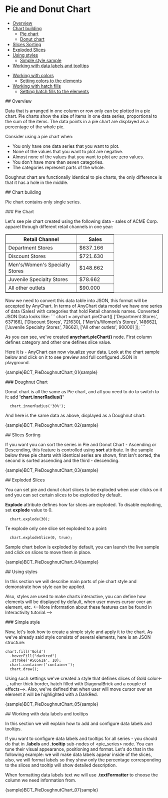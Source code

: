 # Pie and Donut Chart
                                                               
* [Overview](#overview)
* [Chart building](#how_to_create_pie_chart)
  * [Pie chart](#single_series)
  * [Donut chart](#single_series_doughnut)
* [Slices Sorting](#sorting)
* [Exploded Slices](#exploded)
* [Using styles](#using_styles)
  * [Simple style sample](#simple_style)
* [Working with data labels and tooltips](#working_with_labels_and_tooltips)
<!--  * [Working with labels connectors](#label_connectors)-->
<!--* [Using markers](#using_markers)-->
* [Working with colors](#colors)
  * [Setting colors to the elements](#color_setting)
* [Working with hatch fills](#hatches)
  * [Setting hatch fills to the elements](#hatch_setting)

<a name="overview"/>
## Overview

Data that is arranged in one column or row only can be plotted in a pie chart. Pie charts show the size of items in one data series, proportional to the sum of the items. The data points in a pie chart are displayed as a percentage of the whole pie.

Consider using a pie chart when:

* You only have one data series that you want to plot.
* None of the values that you want to plot are negative.
* Almost none of the values that you want to plot are zero values.
* You don't have more than seven categories.
* The categories represent parts of the whole.

Doughnut chart are functionally identical to pie charts, the only difference is that it has a hole in the middle.

<a name="how_to_create_pie_chart"/>
## Chart building

Pie chart contains only single series.

<a name="single_series"/>
### Pie Chart

Let's see pie chart created using the following data - sales of ACME Corp. apparel through different retail channels in one year:

<table width="328" border="1" class="dtTABLE">
<tbody><tr>
<th width="210">Retail Channel</th>
<th width="102">Sales  </th>
</tr>
<tr>
<td>Department Stores</td>
<td>$637.166</td>
</tr>
<tr>
<td>Discount Stores</td>
<td> $721.630</td>
</tr>
<tr>
<td>Men's/Women's Specialty Stores</td>
<td> $148.662</td>
</tr>
<tr>
<td>Juvenile Specialty Stores</td>
<td> $78.662</td>
</tr>
<tr>
<td>All other outlets</td>
<td> $90.000</td>
</tr>
</tbody></table>
Now we need to convert this data table into JSON, this format will be accepted by AnyChart. In terms of AnyChart data model 
we have one series of data (Sales) with categories that hold Retail channels names. Converted JSON Data looks like:
```
 chart = anychart.pieChart([
    ['Department Stores', 637166],
    ['Discount Stores', 721630],
    ['Men\'s/Women\'s Stores', 148662],
    ['Juvenile Specialty Stores', 78662],
    ['All other outlets', 90000]
  ]);
```

As you can see, we've created **anychart.pieChart()** node. First column defines category and other one defines slice value.

Here it is - AnyChart can now visualize your data. Look at the chart sample below and click on it to see preview and full configured JSON in playground.

{sample}BCT\_PieDoughnutChart\_01{sample}

<a name="single_series_doughnut"/>
### Doughnut Chart

Donut chart is all the same as Pie chart, and all you need to do to switch to it: add **'chart.innerRadius()'**
```
  chart.innerRadius('30%');
```
And here is the same data as above, displayed as a Doughnut chart:

{sample}BCT\_PieDoughnutChart\_02{sample}

<a name="sorting"/>
## Slices Sorting

If you want you can sort the series in Pie and Donut Chart - Ascending or Descending, this feature is controlled using **sort** attribute. In the sample below three pie charts with identical series are shown, first isn't sorted, the second is sorted ascending and the third - descending.

{sample}BCT\_PieDoughnutChart\_03{sample}

<a name="exploded"/>
## Exploded Slices

You can set pie and donut chart slices to be exploded when user clicks on it and you can set certain slices to be exploded by default.

**Explode** attribute defines how far slices are exploded. To disable exploding, set **explode** value to 0.

```
  chart.explode(30);
```

Te explode only one slice set exploded to a point:

```
  chart.explodeSlice(0, true);
```
Sample chart below is exploded by default, you can launch the live sample and click on slices to move them in place.

{sample}BCT\_PieDoughnutChart\_04{sample}

<a name="using_styles"/>
## Using styles

In this section we will describe main parts of pie chart style and demonstrate how style can be applied. 

Also, styles are used to make charts interactive, you can define how elements will be displayed by default, when user moves cursor over an element, etc. <--More information about these features can be found in Interactivity tutorial.-->

<a name="simple_style"/>
### Simple style

Now, let's look how to create a simple style and apply it to the chart. As we've already said style consists of several elements, here is an JSON structure:
```
chart.fill('Gold')
  .hoverFill("darkred")
  .stroke('#56561a', 10);
  chart.container('container');
  chart.draw();
```

Using such settings we've created a style that defines slices of Gold color<--, rather thick border, hatch filled with DiagonalBrick and a couple of effects-->. Also, we've defined that when user will move cursor over an element it will be highlighted with a DarkRed<!-- thick border and hatch fill colored DarkRed too-->.

{sample}BCT\_PieDoughnutChart\_05{sample}

<a name="working_with_labels_and_tooltips"/>
## Working with data labels and tooltips

In this section we will explain how to add and configure data labels and tooltips. 
<!--Full explanation of formatting and tuning visual appearance for them can be found in Labels and tooltips.-->

If you want to configure data labels and tooltips for all series - you should do that in **.labels** and **.tooltip** sub-nodes of <pie_series> node. You can tune their visual appearance, positioning and format.
Let's do that in the following example: we will make data labels appear inside of the slices, also, we will format labels so they show only the percentage corresponding to the slices and tooltip will show detailed description.
 

When formatting data labels text we will use **.textFormatter** to choose the column we need information from. 

{sample}BCT\_PieDoughnutChart\_07{sample}
<!--
Related Help Topics:

Learn more about labels and tooltips in Labels and tooltips
Full Keywords reference and formatting guide:Labels and tooltips
Full reference of data labels settings can be found in XML Reference, particularly <label_style> and <label_settings> nodes.
--><!--
<a name="label_connectors"/>
### Working with labels connectors

If you want pie slices labels to be shown outside of the chart, connected with slices using a smart non overlapping lines - you should change labels mode to "Outside" and configure connector line:

XML Syntax
XML Code
Plain code
01
<pie_series>
02
  <label_settings mode="Outside" text_align="Center" />
03
  <connector enabled="True" color="Black" opacity="1" thickness="1" />
04
</pie_series>
Here is a sample of Pie chart with connectors:

Live Sample:  Sample Pie chart - Working with labels connectors

And here is a sample multi-series chart with connectors:

Live Sample:  Sample Pie chart - Working with multiseries labels connectors
--><!--
<a name="using_markers"/>
## Using markers

Marker is an object with a specified shape, size, and color or an image used to mark and to identify chart elements. AnyChart allows to add markers to any data element including slices.

In the sample below we will take single-series data described above and mark the highest slice in series with a "Star5" of the "Gold" color.

To make marker visually appealing we will create a style, that will tell AnyChart to set marker size to 16 pixels in normal state, and make it bigger (22 pixels) when user moves cursor over an element.

Marker style "myMarker":

XML Syntax
XML Code
Plain code
01
<marker_style name="myMarker" color="Gold">
02
  <marker type="Star5" size="16" />
03
  <states>
04
    <hover>
05
      <marker size="22" />
06
    </hover>
07
  </states>
08
</marker_style>
To apply marker to the certain we need to create <marker> sub-node in <point> and add 
<marker enabled="True" style="myMarker"/>

XML Syntax
XML Code
Plain code
01
<point name="Peter" y="18000">
02
  <marker enabled="True" style="myMarker" />
03
</point>
And here is a result - the best retail channel for ACME Corp. is Discount Stores and we show this on the chart:

Live Sample:  Sample Pie chart - Working with markers

Related help topics:

You can read more about working with markers in Markers tutorial.
Full reference of marker style can be found in XMLReference, particularly <marker_style> node.
-->
<a name="colors"/>
## Working with colors

AnyChart uses default colors to colorize data elements of chart automatically even if you have not define special colors. Also you can set and apply the color to exact data series or data point.

<a name="color_setting"/>
### Setting colors to the elements

Let's demonstrate how to apply different colors to different data series. To apply the color to the exact series we need to set **".fill"** attribute. In the sample below we'll color each series to different color. Here is the sample:

{sample}BCT\_PieDoughnutChart\_06{sample}
<!--
<a name="hatches"/>
## Working with hatch fills and hatch palettes

AnyChart technology allows printing of charts. Some color printers print colors unpredictable and very often it is hard to identify similar colors. Also it is impossible to identify colors on prints of b/w (monochrome) printers. AnyChart has very useful feature - hatch fills, ideal for differentiating elements for black and white display or for those who are color blind. Hatch fill is fully-independent structure, it doesn't rely on color fill and it has own settings and palettes. To see whole range of available hatch types see Hatch tutorial.

<a name="hatch_setting"/>
### Setting hatch fills to the elements

To demonstrate hatch fill feature we've prepared the following sample. As you see it is completely monochrome. We have chart with 5 series with 3 data points in each. For every series we've applied different hatch fills by setting "hatch_type" attribute for <series> node. Also we've changed hatch type for last element in 5th series by setting "hatch_type" attribute for <point> node.

Live Sample:  Sample Pie chart - Setting hatch palette to the series

Current Page Online URL: Pie and Donut Chart-->